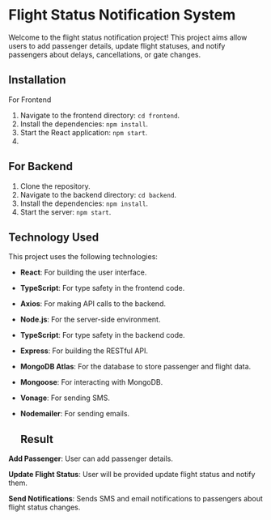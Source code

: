 # Flight Status Notification System

Welcome to the flight status notification project! This project aims allow users to add passenger details, update flight statuses, and notify passengers about delays, cancellations, or gate changes.

## Installation

For Frontend

1. Navigate to the frontend directory: `cd frontend`.
2. Install the dependencies: `npm install`.
3. Start the React application: `npm start`.
4. 
## For Backend

1. Clone the repository.
2. Navigate to the backend directory: `cd backend`.
3. Install the dependencies: `npm install`.
4. Start the server: `npm start`.

## Technology Used
This project uses the following technologies:

- **React**: For building the user interface.
- **TypeScript**: For type safety in the frontend code.
- **Axios**: For making API calls to the backend.
- **Node.js**: For the server-side environment.
- **TypeScript**: For type safety in the backend code.
- **Express**: For building the RESTful API.
- **MongoDB Atlas**: For the database to store passenger and flight data.
- **Mongoose**: For interacting with MongoDB.
- **Vonage**: For sending SMS.
- **Nodemailer**: For sending emails.
  
  ## Result
 **Add Passenger**: User can add passenger details.

 **Update Flight Status**: User will be provided update flight status and notify them.
 
**Send Notifications**: Sends SMS and email notifications to passengers about flight status changes.
